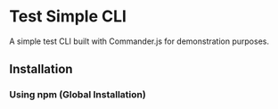 # Test Simple CLI

A simple test CLI built with Commander.js for demonstration purposes.

## Installation

### Using npm (Global Installation)